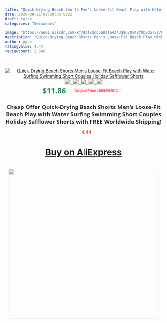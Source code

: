 ```yaml
---
title: "Quick-Drying Beach Shorts Men's Loose-Fit Beach Play with Water Surfing Swimming Short Couples Holiday Safflower Shorts"
date: 2020-08-21T09:50:36.892Z
draft: false
categories: "Swimwears"

image: "https://ae01.alicdn.com/kf/H3f2dcc5a0a164343a9670142f0b83575r/Quick-Drying-Beach-Shorts-Men-s-Loose-Fit-Beach-Play-with-Water-Surfing-Swimming-Short-Couples.jpg"
description: "Quick-Drying Beach Shorts Men's Loose-Fit Beach Play with Water Surfing Swimming Short Couples Holiday Safflower Shorts"
author: Agus
ratingvalue: 4.44
reviewcount: 2.666
---
```

<br>
<div style="text-align: center;">
<a href="https://s.click.aliexpress.com/e/_AdVfK5" target="_blank" rel="nofollow noopener noreferrer"><img alt="Quick-Drying Beach Shorts Men's Loose-Fit Beach Play with Water Surfing Swimming Short Couples Holiday Safflower Shorts" class="magnifier-image" src="https://ae01.alicdn.com/kf/H3f2dcc5a0a164343a9670142f0b83575r/Quick-Drying-Beach-Shorts-Men-s-Loose-Fit-Beach-Play-with-Water-Surfing-Swimming-Short-Couples.jpg_640x640.jpg">
<br>
<img style="border:1px solid salmon" src="https://ae01.alicdn.com/kf/H3f2dcc5a0a164343a9670142f0b83575r/Quick-Drying-Beach-Shorts-Men-s-Loose-Fit-Beach-Play-with-Water-Surfing-Swimming-Short-Couples.jpg_120x120.jpg">&nbsp;&nbsp;<img style="border:1px solid salmon" src="https://ae01.alicdn.com/kf/Hd0852f5dfdb94b6ba23fbe03aa7a86c0E/Quick-Drying-Beach-Shorts-Men-s-Loose-Fit-Beach-Play-with-Water-Surfing-Swimming-Short-Couples.jpg_120x120.jpg">&nbsp;&nbsp;<img style="border:1px solid salmon" src="_120x120.jpg">&nbsp;&nbsp;<img style="border:1px solid salmon" src="_120x120.jpg">&nbsp;&nbsp;<img style="border:1px solid salmon" src="https://ae01.alicdn.com/kf/H6815cb620e1a4f31b7e7a8f60a028f72J/Quick-Drying-Beach-Shorts-Men-s-Loose-Fit-Beach-Play-with-Water-Surfing-Swimming-Short-Couples.jpg_120x120.jpg"></a></div><br0>
<div style="text-align: center;"><span style="background-color: white; border: 0px; box-sizing: border-box; color: seagreen; display: inline-block; font-family: &quot;open sans&quot; , &quot;arial&quot; , &quot;helvetica&quot; , sans-serif , &quot;heiti&quot;; font-size: 24px; font-stretch: inherit; font-weight: 700; line-height: inherit; margin: 0px 10px 0px 0px; padding: 0px; vertical-align: middle;">$11.86 </span>
<span style="background: rgb(255 , 241 , 241); border-radius: 3px; border: 0px; box-sizing: border-box; color: #ff4747; display: inline-block; font-family: inherit; font-size: 12px; font-stretch: inherit; font-style: inherit; font-variant: inherit; font-weight: 600; line-height: inherit; margin: 0px; padding: 2px 5px; transform: scale(0.9); vertical-align: middle;">Original Price : <b style="text-decoration: line-through;">$23.72 </b> 50%&nbsp;&nbsp;</span></div>
<h1 style="color: #333333; display: inline-block; font-family: &quot;open sans&quot; , &quot;arial&quot; , &quot;helvetica&quot; , sans-serif , &quot;heiti&quot;; font-size: 18px; font-stretch: inherit; font-weight: 700; text-align: center;">Cheap Offer Quick-Drying Beach Shorts Men's Loose-Fit Beach Play with Water Surfing Swimming Short Couples Holiday Safflower Shorts with FREE Worldwide Shipping!</h1>
<div style="color: #ff4747; text-align: center;">
<img src="https://4.bp.blogspot.com/-M0ZcTcb-5uY/XleCXlxnR4I/AAAAAAAAAEc/OrjgMkXV1oMQFaCRZj5HQwOCBcu3w1FegCPcBGAYYCw/s1600/star.png" style="height: 15px;">&nbsp;<b>4.44</b></div>
<div class="button_cont" align="center"><a class="buynow_a" href="https://s.click.aliexpress.com/e/_AdVfK5" target="_blank" rel="nofollow noopener noreferrer"><H1>Buy on AliExpress</H1></a></div><br>
<div class="separator" style="clear: both; text-align: center;">
<img src="https://lh3.googleusercontent.com/-pTy5HemUv9M/XlePHvY0dAI/AAAAAAAAAE4/0nX5iRUoIWY8eMW9Dpxeirr157OZliDIgCLcBGAsYHQ/s1600/badge.gif" width="480">
</div>
